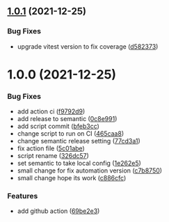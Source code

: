 ## [1.0.1](https://github.com/yanirmanor/vite-test-vitest/compare/v1.0.0...v1.0.1) (2021-12-25)


### Bug Fixes

* upgrade vitest version to fix coverage ([d582373](https://github.com/yanirmanor/vite-test-vitest/commit/d582373f56462c75185c4cad438a9730c1ec32e7))

# 1.0.0 (2021-12-25)


### Bug Fixes

* add action ci ([f9792d9](https://github.com/yanirmanor/vite-test-vitest/commit/f9792d9685fbb21124c14a6f05442ab8b1c3fd7f))
* add release to semantic ([0c8e991](https://github.com/yanirmanor/vite-test-vitest/commit/0c8e99128ff24e8ee1e581a2c54f306b8e5c63a4))
* add script commit ([bfeb3cc](https://github.com/yanirmanor/vite-test-vitest/commit/bfeb3cc4d080401fb26c28612a9cb67807e24a3c))
* change script to run on CI ([465caa8](https://github.com/yanirmanor/vite-test-vitest/commit/465caa807c6d33d1952daa179e50f3e14e51168a))
* change semantic release setting ([77cd3a1](https://github.com/yanirmanor/vite-test-vitest/commit/77cd3a142b5f2c19222d7c5023468b2ce5b33c50))
* fix action file ([5c01abe](https://github.com/yanirmanor/vite-test-vitest/commit/5c01abe53ebf425770d4e7c7f7d0e84b17fb1931))
* script rename ([326dc57](https://github.com/yanirmanor/vite-test-vitest/commit/326dc5796436370ea6be7e4cfb65b001cad0365e))
* set semantic to take local config ([1e262e5](https://github.com/yanirmanor/vite-test-vitest/commit/1e262e51005599d2096dfa31a3c254423a1f4128))
* small change for fix automation version ([c7b8750](https://github.com/yanirmanor/vite-test-vitest/commit/c7b8750c962a6cc29f40adb1f79c94688389737c))
* small change hope its work ([c886cfc](https://github.com/yanirmanor/vite-test-vitest/commit/c886cfc28376bbc9caf945211476d3bbc87a5a48))


### Features

* add github action ([69be2e3](https://github.com/yanirmanor/vite-test-vitest/commit/69be2e3ebc6a696213ee0cf4efc9d00caa4be042))
